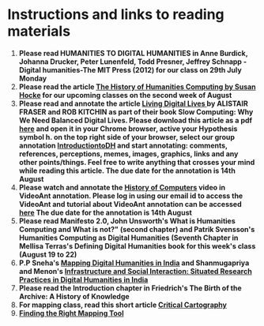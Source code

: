 # Instructions and links to reading materials

1. **Please read HUMANITIES TO DIGITAL HUMANITIES in Anne Burdick, Johanna Drucker, Peter Lunenfeld, Todd Presner, Jeffrey Schnapp - Digital humanities-The MIT Press (2012) for our class on 29th July Monday**
2. **Please read the article [The History of Humanities Computing by Susan Hocke](https://companions.digitalhumanities.org/DH/?chapter=content/9781405103213_chapter_1.html) for our upcoming classes on the second week of August**
3. **Please read and annotate the article <u>Living Digital Lives </u> by ALISTAIR FRASER and ROB KITCHIN as part of their book Slow Computing: Why We Need Balanced Digital Lives. Please download this article as a pdf [here](https://www.slowcomputingbook.com/) and open it in your Chrome browser, active your Hypothesis symbol h. on the top right side of your browser, select our group annotation [IntroductiontoDH](https://hypothes.is/groups/7LZRoaqY/introductiontodh) and start annotating: comments, references, perceptions, memes, images, graphics, links and any other points/things. Feel free to write anything that crosses your mind while reading this article. The due date for the annotation is 14th August**
5. **Please watch and annotate the [History of Computers](https://ant.umn.edu/ciqthkklnj) video in VideoAnt annotation. Please log in using our email id to access the VideoAnt and tutorial about VideoAnt annotation can be accessed [here](https://ant.umn.edu/video_tutorials) The due date for the annotation is 14th August**
6. **Please read Manifesto 2.0, John Unsworth's What is Humanities Computing and What is not?" (second chapter) and Patrik Svensson's Humanities Computing as Digital Humanities (Seventh Chapter in Mellisa Terras's Defining Digital Humanities book for this week's class (August 19 to 22)**
7. **P.P Sneha's [Mapping Digital Humanities in India](https://cis-india.org/papers/mapping-digital-humanities-in-india) and Shanmugapriya and Menon's [Infrastructure and Social Interaction: Situated Research Practices in Digital Humanities in India](http://digitalhumanities.org:8081/dhq/vol/14/3/000471/000471.html)**
8. **Please read the Introduction chapter in Friedrich's The Birth of the Archive: A History of Knowledge**
9. **For mapping class, read this short article [Critical Cartography](https://theoccupiedtimes.org/?p=13771)**
10. **[Finding the Right Mapping Tool](https://gcdi.commons.gc.cuny.edu/2019/06/03/finding-the-right-tools-for-mapping-2/)**
